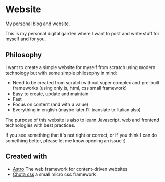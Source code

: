 # Website

My personal blog and website.

This is my personal digital garden where I want to post and write stuff for myself and for you.

## Philosophy

I want to create a simple website for myself from scratch using modern technology but with some simple philosophy in mind:

- Need to be created from scratch without super complex and pre-built frameworks (using only js, html, css small framework)
- Easy to create, update and maintain
- Fast
- Focus on content (and with a value)
- Everything in english (maybe later I'll translate to Italian also)

The purpose of this website is also to learn Javascript, web and frontend technologies with best practices.

If you see something that it's not right or correct, or if you think I can do something better, please let me know opening an issue :)

## Created with

- [Astro](https://docs.astro.build/) The web framework for content-driven websites
- [Chota css](https://jenil.github.io/chota/#!) a small micro css framework
